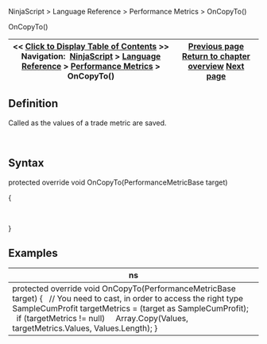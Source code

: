 ﻿


NinjaScript \> Language Reference \> Performance Metrics \> OnCopyTo()






















OnCopyTo()







| \<\< [Click to Display Table of Contents](oncopyto.md) \>\> **Navigation:**     [NinjaScript](ninjascript.md) \> [Language Reference](language_reference_wip.md) \> [Performance Metrics](performance_metrics.md) \> OnCopyTo() | [Previous page](onaddtrade.md) [Return to chapter overview](performance_metrics.md) [Next page](onmergeperformancemetric.md) |
| --- | --- |











## Definition


Called as the values of a trade metric are saved.


 


## Syntax


protected override void OnCopyTo(PerformanceMetricBase target)  

{  

     

}


## 


## Examples




| ns |
| --- |
| protected override void OnCopyTo(PerformanceMetricBase target) {    // You need to cast, in order to access the right type    SampleCumProfit targetMetrics \= (target as SampleCumProfit);      if (targetMetrics !\= null)      Array.Copy(Values, targetMetrics.Values, Values.Length); } |









